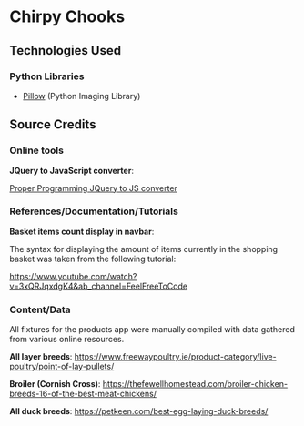 # Chirpy Chooks

## Technologies Used

### Python Libraries

- [Pillow](https://pypi.org/project/Pillow/) (Python Imaging Library)

## Source Credits

### Online tools

**JQuery to JavaScript converter**:

[Proper Programming JQuery to JS converter](https://properprogramming.com/tools/jquery-to-javascript-converter/#Convert_jQuery_to_JavaScript_Online_Tool)

### References/Documentation/Tutorials

**Basket items count display in navbar**:

The syntax for displaying the amount of items currently in the shopping basket was taken from the following tutorial:

https://www.youtube.com/watch?v=3xQRJqxdgK4&ab_channel=FeelFreeToCode


### Content/Data

All fixtures for the products app were manually compiled with data gathered from various online resources.

**All layer breeds**: https://www.freewaypoultry.ie/product-category/live-poultry/point-of-lay-pullets/

**Broiler (Cornish Cross)**: https://thefewellhomestead.com/broiler-chicken-breeds-16-of-the-best-meat-chickens/

**All duck breeds**: https://petkeen.com/best-egg-laying-duck-breeds/

